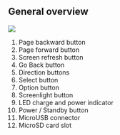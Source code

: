 ## General overview
![](http://static.energysistem.com/images/manuals/39225/5693e19abba5b.jpg)

1.	Page backward button
2.	Page forward button
3.	Screen refresh button 
4.	Go Back button
5.	Direction buttons
6.	Select button
7.	Option button 
8.	Screenlight button
9.	LED charge and power indicator
10.	Power / Standby button
11.	MicroUSB connector
12.	MicroSD card slot
